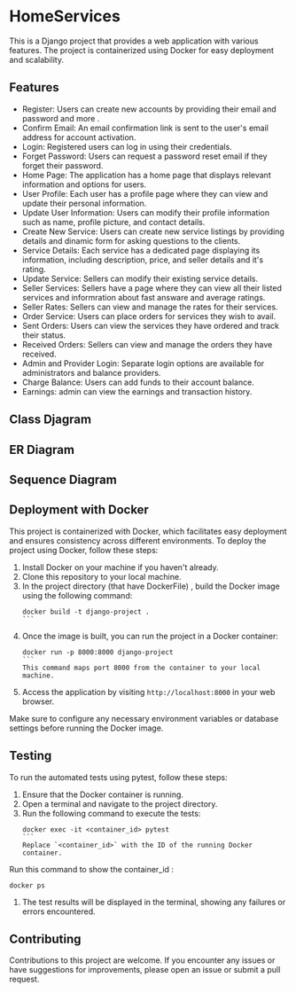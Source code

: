 # HomeServices

This is a Django project that provides a web application with various features. The project is containerized using Docker for easy deployment and scalability.

## Features

- Register: Users can create new accounts by providing their email and password and more .
- Confirm Email: An email confirmation link is sent to the user's email address for account activation.
- Login: Registered users can log in using their credentials.
- Forget Password: Users can request a password reset email if they forget their password.
- Home Page: The application has a home page that displays relevant information and options for users.
- User Profile: Each user has a profile page where they can view and update their personal information.
- Update User Information: Users can modify their profile information such as name, profile picture, and contact details.
- Create New Service: Users can create new service listings by providing details and dinamic form for asking questions to the clients.
- Service Details: Each service has a dedicated page displaying its information, including description, price, and seller details and it's rating.
- Update Service: Sellers can modify their existing service details.
- Seller Services: Sellers have a page where they can view all their listed services and informration about fast answare and average ratings.
- Seller Rates: Sellers can view and manage the rates for their services.
- Order Service: Users can place orders for services they wish to avail.
- Sent Orders: Users can view the services they have ordered and track their status.
- Received Orders: Sellers can view and manage the orders they have received.
- Admin and Provider Login: Separate login options are available for administrators and balance providers.
- Charge Balance: Users can add funds to their account balance.
- Earnings: admin can view the earnings and transaction history.

## Class Djagram

## ER Diagram 

## Sequence Diagram




## Deployment with Docker

This project is containerized with Docker, which facilitates easy deployment and ensures consistency across different environments. To deploy the project using Docker, follow these steps:

1. Install Docker on your machine if you haven't already.
1. Clone this repository to your local machine.
1. In the project directory (that have DockerFile) , build the Docker image using the following command:
   ````
   docker build -t django-project .
   ```
1. Once the image is built, you can run the project in a Docker container:
   ````
   docker run -p 8000:8000 django-project
   ```
   This command maps port 8000 from the container to your local machine.
2. Access the application by visiting `http://localhost:8000` in your web browser.

Make sure to configure any necessary environment variables or database settings before running the Docker image.

## Testing

To run the automated tests using pytest, follow these steps:

1. Ensure that the Docker container is running.
2. Open a terminal and navigate to the project directory.
3. Run the following command to execute the tests:
   ````
   docker exec -it <container_id> pytest
   ```
   Replace `<container_id>` with the ID of the running Docker container.
Run this command to show the container_id :
   ```
   docker ps
   ```
1. The test results will be displayed in the terminal, showing any failures or errors encountered.

## Contributing

Contributions to this project are welcome. If you encounter any issues or have suggestions for improvements, please open an issue or submit a pull request.
